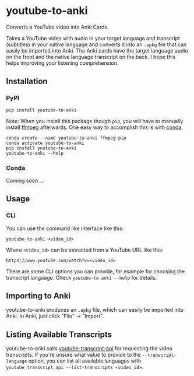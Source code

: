 # youtube-to-anki

Converts a YouTube video into Anki Cards.

Takes a YouTube video with audio in your target language and transcript (subtitles) in your native language and converts it into an `.apkg` file that can easily be imported into Anki. The Anki cards have the target language audio on the front and the native language transcript on the back. I hope this helps improving your listening comprehension.

## Installation

### PyPI

```
pip install youtube-to-anki
```

Note: When you install this package though `pip`, you will have to manually install [ffmpeg](https://ffmpeg.org/download.html) afterwards. One easy way to accomplish this is with [conda](https://docs.conda.io/en/latest/).

```
conda create --name youtube-to-anki ffmpeg pip
conda activate youtube-to-anki
pip install youtube-to-anki
youtube-to-anki --help
```

### Conda

Coming soon ...

## Usage

### CLI

You can use the command like interface like this:

```
youtube-to-anki <video_id>
```

Where `<video_id>` can be extracted from a YouTube URL like this:

`https://www.youtube.com/watch?v=<video_id>`

There are some CLI options you can provide, for example for choosing the transcript language. Check `youtube-to-anki --help` for details.

## Importing to Anki

youtube-to-anki produces an `.apkg` file, which can easily be imported into Anki. In Anki, just click "File" -> "Import".

## Listing Available Transcripts

youtube-to-anki calls [youtube-transcript-api](https://github.com/jdepoix/youtube-transcript-api) for requesting the video transcripts. If you're unsure what value to provide to the `--transcript-language` option, you can list all available languages with `youtube_transcript_api --list-transcripts <video_id>`.
